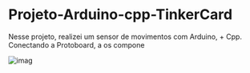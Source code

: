 # Projeto-Arduino-cpp-TinkerCard
 
  Nesse projeto, realizei um sensor de movimentos com Arduino, + Cpp. Conectando a Protoboard, a os compone
  
![imag](https://github.com/user-attachments/assets/a318b6ee-bb10-40b8-add4-95fb8471fec1)
